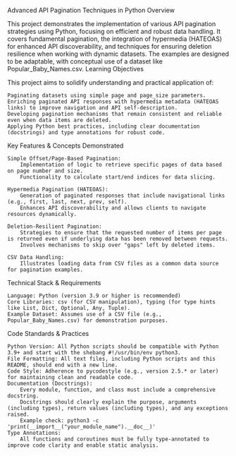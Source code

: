Advanced API Pagination Techniques in Python
Overview

This project demonstrates the implementation of various API pagination strategies using Python, focusing on efficient and robust data handling. It covers fundamental pagination, the integration of hypermedia (HATEOAS) for enhanced API discoverability, and techniques for ensuring deletion resilience when working with dynamic datasets. The examples are designed to be adaptable, with conceptual use of a dataset like Popular_Baby_Names.csv.
Learning Objectives

This project aims to solidify understanding and practical application of:

    Paginating datasets using simple page and page_size parameters.
    Enriching paginated API responses with hypermedia metadata (HATEOAS links) to improve navigation and API self-description.
    Developing pagination mechanisms that remain consistent and reliable even when data items are deleted.
    Applying Python best practices, including clear documentation (docstrings) and type annotations for robust code.

Key Features & Concepts Demonstrated

    Simple Offset/Page-Based Pagination:
        Implementation of logic to retrieve specific pages of data based on page number and size.
        Functionality to calculate start/end indices for data slicing.

    Hypermedia Pagination (HATEOAS):
        Generation of paginated responses that include navigational links (e.g., first, last, next, prev, self).
        Enhances API discoverability and allows clients to navigate resources dynamically.

    Deletion-Resilient Pagination:
        Strategies to ensure that the requested number of items per page is returned even if underlying data has been removed between requests.
        Involves mechanisms to skip over "gaps" left by deleted items.

    CSV Data Handling:
        Illustrates loading data from CSV files as a common data source for pagination examples.

Technical Stack & Requirements

    Language: Python (version 3.9 or higher is recommended)
    Core Libraries: csv (for CSV manipulation), typing (for type hints like List, Dict, Optional, Any, Tuple).
    Example Dataset: Assumes use of a CSV file (e.g., Popular_Baby_Names.csv) for demonstration purposes.

Code Standards & Practices

    Python Version: All Python scripts should be compatible with Python 3.9+ and start with the shebang #!/usr/bin/env python3.
    File Formatting: All text files, including Python scripts and this README, should end with a new line.
    Code Style: Adherence to pycodestyle (e.g., version 2.5.* or later) for maintaining clean and readable code.
    Documentation (Docstrings):
        Every module, function, and class must include a comprehensive docstring.
        Docstrings should clearly explain the purpose, arguments (including types), return values (including types), and any exceptions raised.
        Example check: python3 -c 'print(__import__("your_module_name").__doc__)'
    Type Annotations:
        All functions and coroutines must be fully type-annotated to improve code clarity and enable static analysis.